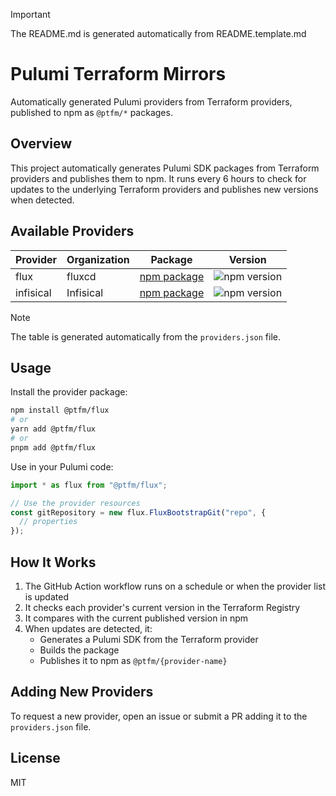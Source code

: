 > [!IMPORTANT]  
> The README.md is generated automatically from README.template.md

# Pulumi Terraform Mirrors

Automatically generated Pulumi providers from Terraform providers, published to npm as `@ptfm/*` packages.

## Overview

This project automatically generates Pulumi SDK packages from Terraform providers and publishes them to npm. It runs every 6 hours to check for updates to the underlying Terraform providers and publishes new versions when detected.

## Available Providers

| Provider  | Organization | Package                                                      | Version                                                          |
| --------- | ------------ | ------------------------------------------------------------ | ---------------------------------------------------------------- |
| flux      | fluxcd       | [npm package](https://www.npmjs.com/package/@ptfm/flux)      | ![npm version](https://img.shields.io/npm/v/@ptfm/flux.svg)      |
| infisical | Infisical    | [npm package](https://www.npmjs.com/package/@ptfm/infisical) | ![npm version](https://img.shields.io/npm/v/@ptfm/infisical.svg) |

> [!NOTE]  
> The table is generated automatically from the `providers.json` file.

## Usage

Install the provider package:

```bash
npm install @ptfm/flux
# or
yarn add @ptfm/flux
# or
pnpm add @ptfm/flux
```

Use in your Pulumi code:

```typescript
import * as flux from "@ptfm/flux";

// Use the provider resources
const gitRepository = new flux.FluxBootstrapGit("repo", {
  // properties
});
```

## How It Works

1. The GitHub Action workflow runs on a schedule or when the provider list is updated
2. It checks each provider's current version in the Terraform Registry
3. It compares with the current published version in npm
4. When updates are detected, it:
   - Generates a Pulumi SDK from the Terraform provider
   - Builds the package
   - Publishes it to npm as `@ptfm/{provider-name}`

## Adding New Providers

To request a new provider, open an issue or submit a PR adding it to the `providers.json` file.

## License

MIT